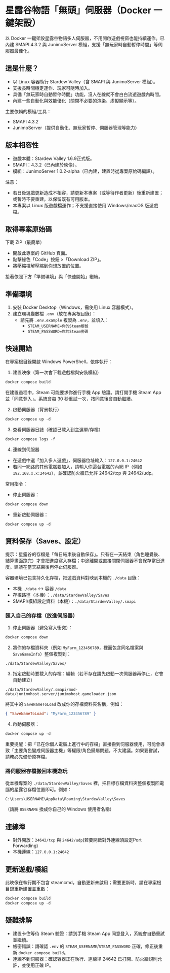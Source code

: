 # 星露谷物語「無頭」伺服器（Docker 一鍵架設）

以 Docker 一鍵架設星露谷物語多人伺服器，不用開啟遊戲視窗也能持續運作。已內建 SMAPI 4.3.2 與 JunimoServer 模組，支援「無玩家時自動暫停時間」等伺服器最佳化。

## 這是什麼？
- 以 Linux 容器執行 Stardew Valley（含 SMAPI 與 JunimoServer 模組）。
- 支援長時間穩定運作、玩家可隨時加入。
- 具備「無玩家時自動暫停時間」功能，沒人在線就不會白白流逝遊戲內時間。
- 內建一些自動化與效能優化（關閉不必要的渲染、虛擬顯示等）。

主要依賴的模組/工具：
- SMAPI 4.3.2
- JunimoServer（提供自動化、無玩家暫停、伺服器管理等能力）

## 版本相容性
- 遊戲本體：Stardew Valley 1.6.9正式版。
- SMAPI：4.3.2（已內建於映像）。
- 模組：JunimoServer 1.0.2-alpha（已內建，建置時從專案原始碼編譯）。

注意：
- 若日後遊戲更新造成不相容，請更新本專案（或等待作者更新）後重新建置；或暫時不要重建，以保留既有可用版本。
- 本專案以 Linux 版遊戲檔運作；不支援直接使用 Windows/macOS 版遊戲檔。

## 取得專案原始碼
下載 ZIP（最簡單）
- 開啟此專案的 GitHub 頁面。
- 點擊綠色「Code」按鈕 >「Download ZIP」。
- 將壓縮檔解壓縮到你想放置的位置。

接著依照下方「準備環境」與「快速開始」繼續。

## 準備環境
1) 安裝 Docker Desktop（Windows，需使用 Linux 容器模式）。
2) 建立環境變數檔 `.env`（放在專案根目錄）：
   - 請先將 `.env.example` 複製為 `.env`，並填入：
     - `STEAM_USERNAME=你的Steam帳號`
     - `STEAM_PASSWORD=你的Steam密碼`

## 快速開始
在專案根目錄開啟 Windows PowerShell，依序執行：

1) 建置映像（第一次會下載遊戲檔與安裝模組）
```powershell
docker compose build
```
在建置過程中，Steam 可能要求你進行手機 App 驗證。請打開手機 Steam App 並「同意登入」。系統會每 30 秒重試一次，按同意後會自動繼續。

2) 啟動伺服器（背景執行）
```powershell
docker compose up -d
```

3) 查看伺服器日誌（確認已載入到主選單/存檔）
```powershell
docker compose logs -f
```

4) 連線到伺服器
- 在遊戲中選「加入多人遊戲」，伺服器位址輸入：`127.0.0.1:24642`
- 若同一網路的其他電腦要加入，請輸入你這台電腦的內網 IP（例如 `192.168.x.x:24642`），並確認防火牆已允許 24642/tcp 與 24642/udp。

常用指令：
- 停止伺服器：
```powershell
docker compose down
```
- 重新啟動伺服器：
```powershell
docker compose up -d
```

## 資料保存（Saves、設定）
提示：星露谷的存檔是「每日結束後自動保存」。只有在一天結束（角色睡覺後、結算畫面跑完）才會把進度寫入存檔；中途離開或直接關閉伺服器不會保存當日進度。建議在當天結束後再停止伺服器。

容器環境已包含持久化存檔，把遊戲資料對映到本機的 `./data` 目錄：
- 本機 `./data` ↔ 容器 `/data`
- 存檔路徑（本機）：`./data/StardewValley/Saves`
- SMAPI/模組設定資料（本機）：`./data/StardewValley/.smapi`

### 匯入自己的存檔（放進伺服器）
1) 停止伺服器（避免寫入衝突）：
```powershell
docker compose down
```
2) 將你的存檔資料夾（例如 `MyFarm_123456789`，裡面包含同名檔案與 `SaveGameInfo`）整個複製到：
```
./data/StardewValley/Saves/
```
3) 指定啟動時要載入的存檔：編輯（若不存在請先啟動一次伺服器再停止，它會自動建立）
```
./data/StardewValley/.smapi/mod-data/junimohost.server/junimohost.gameloader.json
```
將其中的 `SaveNameToLoad` 改成你的存檔資料夾名稱，例如：
```json
{ "SaveNameToLoad": "MyFarm_123456789" }
```
4) 啟動伺服器：
```powershell
docker compose up -d
```

重要提醒：把「已在你個人電腦上進行中的存檔」直接搬到伺服器使用，可能會導致「主要角色變成伺服器主機」等權限/角色歸屬問題，不太建議。如果要嘗試，請務必先備份原存檔。

### 將伺服器存檔搬回本機遊玩
從本機專案的 `./data/StardewValley/Saves` 裡，把目標存檔資料夾整個複製回電腦的星露谷存檔位置即可。例如：
```
C:\Users\USERNAME\AppData\Roaming\StardewValley\Saves
```
（請將 `USERNAME` 換成你自己的 Windows 使用者名稱）

## 連線埠
- 對外開放：`24642/tcp` 與 `24642/udp`(若要開啟對外連線須設定Port Forwarding)
- 本機連線：`127.0.0.1:24642`

## 更新遊戲/模組
此映像在執行期不包含 steamcmd，自動更新未啟用；需要更新時，請在專案根目錄重新建置並重啟：
```powershell
docker compose build
docker compose up -d
```

## 疑難排解
- 建置卡住等待 Steam 驗證：請到手機 Steam App 同意登入，系統會自動重試並繼續。
- 帳密錯誤：請確認 `.env` 的 `STEAM_USERNAME`/`STEAM_PASSWORD` 正確，修正後重新 `docker compose build`。
- 連線不到伺服器：確認容器正在執行、連線埠 24642 已打開、防火牆規則允許，並使用正確 IP。
